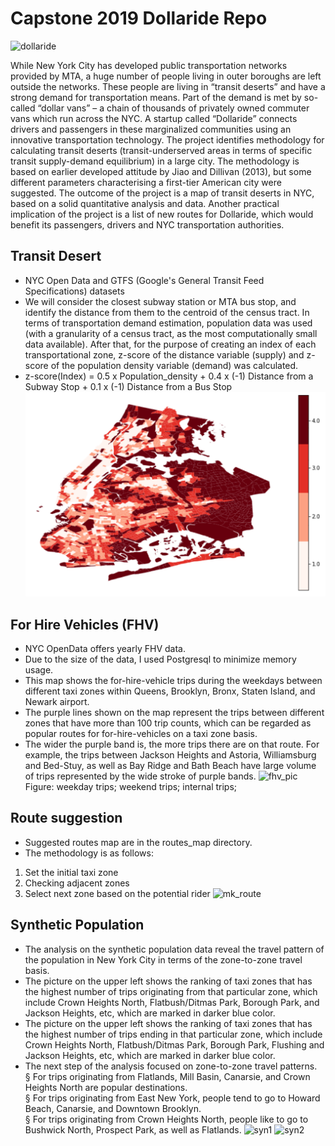 # Capstone 2019 Dollaride Repo
![dollaride](./imgs/dollaride.png)

 While New York City has developed public transportation networks provided by MTA, a huge number of people living in outer boroughs are left outside the networks. These people are living in “transit deserts” and have a strong demand for transportation means. Part of the demand is met by so-called “dollar vans” – a chain of thousands of privately owned commuter vans which run across the NYC. A startup called “Dollaride” connects drivers and passengers in these marginalized communities using an  innovative transportation technology.
The project identifies methodology for calculating transit deserts (transit-underserved areas in terms of specific transit supply-demand equilibrium) in a large city. The methodology is based on earlier developed attitude by Jiao and Dillivan (2013), but some different parameters characterising a first-tier American city were suggested.  The outcome of the project is a map of transit deserts in NYC, based on a solid quantitative analysis and data. Another practical implication of the project is a list of new routes for Dollaride, which would benefit its passengers, drivers and NYC transportation authorities. 


## Transit Desert
- NYC Open Data and GTFS (Google's General Transit Feed Specifications) datasets
- We will consider the closest subway station or MTA bus stop, and identify the distance from them to the centroid of the census tract. In terms of transportation demand estimation, population data was used (with a granularity of a census tract, as the most computationally small data available). After that, for the purpose of creating an index of each transportational zone, z-score of the distance variable (supply) and z-score of the population density variable (demand) was calculated.
- z-score(Index)  =  0.5 x Population_density + 0.4 x (-1) Distance from a Subway Stop + 0.1 x (-1) Distance from a Bus Stop
![transit_desert](./imgs/transit_desert.png)

## For Hire Vehicles (FHV)
- NYC OpenData offers yearly FHV data.
- Due to the size of the data, I used Postgresql to minimize memory usage.
- This map shows the for-hire-vehicle trips during the weekdays between different taxi zones within Queens, Brooklyn, Bronx, Staten Island, and Newark airport. 
- The purple lines shown on the map represent the trips between different zones that have more than 100 trip counts, which can be regarded as popular routes for for-hire-vehicles on a taxi zone basis.
- The wider the purple band is, the more trips there are on that route. For example, the trips between Jackson Heights and Astoria, Williamsburg and Bed-Stuy, as well as Bay Ridge and Bath Beach have large volume of trips represented by the wide stroke of purple bands. 
![fhv_pic](./imgs/fhv_pic.png)
Figure: weekday trips; weekend trips; internal trips;
## Route suggestion
- Suggested routes map are in the routes_map directory.
- The methodology is as follows:
1. Set the initial taxi zone
2. Checking adjacent zones
3. Select next zone based on the potential rider
![mk_route](./imgs/mk_route.png)

## Synthetic Population
- The analysis on the synthetic population data reveal the travel pattern of the population in New York City in terms of the zone-to-zone travel basis. 
- The picture on the upper left shows the ranking of taxi zones that has the highest number of trips originating from that particular zone, which include Crown Heights North, Flatbush/Ditmas Park, Borough Park, and Jackson Heights, etc, which are marked in darker blue color.
- The picture on the upper left shows the ranking of taxi zones that has the highest number of trips ending in that particular zone, which include Crown Heights North, Flatbush/Ditmas Park, Borough Park, Flushing and Jackson Heights, etc, which are marked in darker blue color.
- The next step of the analysis focused on zone-to-zone travel patterns.\
    § For trips originating from Flatlands, Mill Basin, Canarsie, and Crown Heights North are popular destinations.\
    § For trips originating from East New York, people tend to go to Howard Beach, Canarsie, and Downtown Brooklyn.\
    § For trips originating from Crown Heights North, people like to go to Bushwick North, Prospect Park, as well as Flatlands.
![syn1](./imgs/syn1.png)
![syn2](./imgs/syn2.png)

